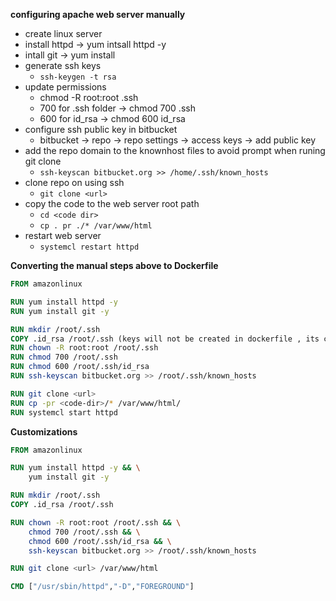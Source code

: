 
**configuring apache web server manually**
- create linux server
- install httpd  -> yum intsall httpd -y
- intall git  -> yum install 
- generate ssh keys
    - `ssh-keygen -t rsa`
- update permissions
    - chmod -R root:root .ssh
    - 700 for .ssh folder -> chmod 700 .ssh
    - 600 for id_rsa -> chmod 600 id_rsa
- configure ssh public key in bitbucket
    - bitbucket -> repo -> repo settings -> access keys -> add public key
- add the repo domain to the knownhost files to avoid prompt when runing git clone
    - `ssh-keyscan bitbucket.org >> /home/.ssh/known_hosts`
- clone repo on using ssh 
    - `git clone <url>`
- copy the code to the web server root path
    - `cd <code dir>`
    - `cp . pr ./* /var/www/html`
- restart web server
    - `systemcl restart httpd`


**Converting the manual steps above to Dockerfile**

```Dockerfile
FROM amazonlinux

RUN yum install httpd -y
RUN yum install git -y

RUN mkdir /root/.ssh
COPY .id_rsa /root/.ssh (keys will not be created in dockerfile , its created locally and copied to the container )
RUN chown -R root:root /root/.ssh 
RUN chmod 700 /root/.ssh
RUN chmod 600 /root/.ssh/id_rsa
RUN ssh-keyscan bitbucket.org >> /root/.ssh/known_hosts

RUN git clone <url>
RUN cp -pr <code-dir>/* /var/www/html/
RUN systemcl start httpd
```

**Customizations**
```Dockerfile
FROM amazonlinux

RUN yum install httpd -y && \
    yum install git -y

RUN mkdir /root/.ssh
COPY .id_rsa /root/.ssh

RUN chown -R root:root /root/.ssh && \
    chmod 700 /root/.ssh && \
    chmod 600 /root/.ssh/id_rsa && \
    ssh-keyscan bitbucket.org >> /root/.ssh/known_hosts

RUN git clone <url> /var/www/html

CMD ["/usr/sbin/httpd","-D","FOREGROUND"]
```